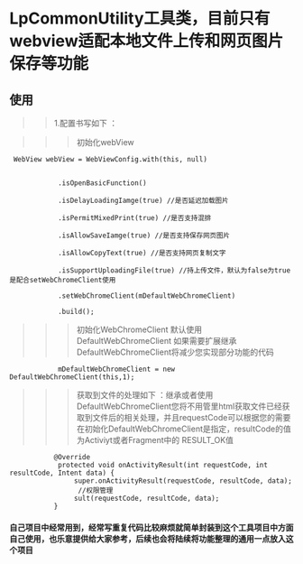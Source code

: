 # LpCommonUtility工具类，目前只有webview适配本地文件上传和网页图片保存等功能

## 使用

>>1.配置书写如下 ：
     
>>>初始化webView

     WebView webView = WebViewConfig.with(this, null)
     

                .isOpenBasicFunction()
                
                .isDelayLoadingIamge(true) //是否延迟加载图片
                
                .isPermitMixedPrint(true) //是否支持混排
                
                .isAllowSaveIamge(true) //是否支持保存网页图片
                
                .isAllowCopyText(true) //是否支持网页复制文字
                
                .isSupportUploadingFile(true) //持上传文件，默认为false为true是配合setWebChromeClient使用
                
                .setWebChromeClient(mDefaultWebChromeClient)
                
                .build();

     
>>>初始化WebChromeClient 默认使用DefaultWebChromeClient  如果需要扩展继承DefaultWebChromeClient将减少您实现部分功能的代码
 

                mDefaultWebChromeClient = new DefaultWebChromeClient(this,1);
                
>>>获取到文件的处理如下 ：继承或者使用DefaultWebChromeClient您将不用管里html获取文件已经获取到文件后的相关处理，并且requestCode可以根据您的需要在初始化DefaultWebChromeClient是指定，resultCode的值为Activiyt或者Fragment中的 RESULT_OK值

               @Override
                protected void onActivityResult(int requestCode, int resultCode, Intent data) {
                    super.onActivityResult(requestCode, resultCode, data);
                     //权限管理
                    sult(requestCode, resultCode, data);
               }
 
#### 自己项目中经常用到，经常写重复代码比较麻烦就简单封装到这个工具项目中方面自己使用，也乐意提供给大家参考，后续也会将陆续将功能整理的通用一点放入这个项目

